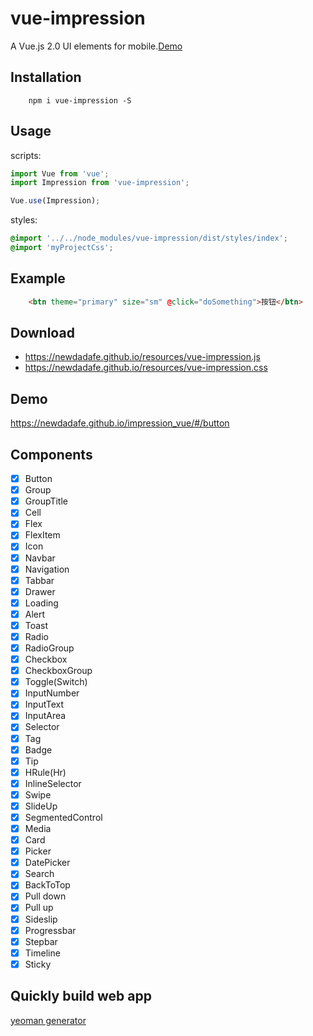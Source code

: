 # vue-impression

A Vue.js 2.0 UI elements for mobile.[Demo](https://newdadafe.github.io/impression_vue/#/button)

## Installation

```shell
    npm i vue-impression -S
```

## Usage

scripts:

```javascript
import Vue from 'vue';
import Impression from 'vue-impression';

Vue.use(Impression);
```

styles:

```scss
@import '../../node_modules/vue-impression/dist/styles/index';
@import 'myProjectCss';
```

## Example

```html
    <btn theme="primary" size="sm" @click="doSomething">按钮</btn>
```

## Download

-   https://newdadafe.github.io/resources/vue-impression.js
-   https://newdadafe.github.io/resources/vue-impression.css

## Demo

https://newdadafe.github.io/impression_vue/#/button

## Components

-   [x] Button
-   [x] Group
-   [x] GroupTitle
-   [x] Cell
-   [x] Flex
-   [x] FlexItem
-   [x] Icon
-   [x] Navbar
-   [x] Navigation
-   [x] Tabbar
-   [x] Drawer
-   [x] Loading
-   [x] Alert
-   [x] Toast
-   [x] Radio
-   [x] RadioGroup
-   [x] Checkbox
-   [x] CheckboxGroup
-   [x] Toggle(Switch)
-   [x] InputNumber
-   [x] InputText
-   [x] InputArea
-   [x] Selector
-   [x] Tag
-   [x] Badge
-   [x] Tip
-   [x] HRule(Hr)
-   [x] InlineSelector
-   [x] Swipe
-   [x] SlideUp
-   [x] SegmentedControl
-   [x] Media
-   [x] Card
-   [x] Picker
-   [x] DatePicker
-   [x] Search
-   [x] BackToTop
-   [x] Pull down
-   [x] Pull up
-   [x] Sideslip
-   [x] Progressbar
-   [x] Stepbar
-   [x] Timeline
-   [x] Sticky

## Quickly build web app

[yeoman generator](https://github.com/NewDadaFE/generator-vue-impression)
